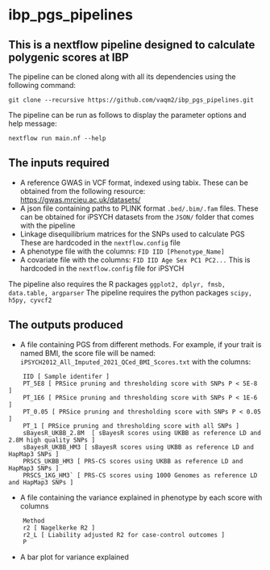 # ibp_pgs_pipelines

## This is a nextflow pipeline designed to calculate polygenic scores at IBP

The pipeline can be cloned along with all its dependencies using the following command:

`git clone --recursive https://github.com/vaqm2/ibp_pgs_pipelines.git`

The pipeline can be run as follows to display the parameter options and help message:

`nextflow run main.nf --help`

## The inputs required

* A reference GWAS in VCF format, indexed using tabix.
These can be obtained from the following resource: <https://gwas.mrcieu.ac.uk/datasets/>
* A json file containing paths to PLINK format `.bed/.bim/.fam` files.
These can be obtained for iPSYCH datasets from the `JSON/` folder that comes with the pipeline
* Linkage disequilibrium matrices for the SNPs used to calculate PGS
These are hardcoded in the `nextflow.config` file
* A phenotype file with the columns: `FID IID [Phenotype_Name]`
* A covariate file with the columns: `FID IID Age Sex PC1 PC2...`
This is hardcoded in the `nextflow.config` file for iPSYCH

The pipeline also requires the R packages `ggplot2, dplyr, fmsb, data.table, argparser`
The pipeline requires the python packages `scipy, h5py, cyvcf2`

## The outputs produced

* A file containing PGS from different methods.
For example, if your trait is named BMI, the score file will be named: `iPSYCH2012_All_Imputed_2021_QCed_BMI_Scores.txt`
with the columns:

```
    IID [ Sample identifer ]
    PT_5E8 [ PRSice pruning and thresholding score with SNPs P < 5E-8 ]
    PT_1E6 [ PRSice pruning and thresholding score with SNPs P < 1E-6 ]
    PT_0.05 [ PRSice pruning and thresholding score with SNPs P < 0.05 ]
    PT_1 [ PRSice pruning and thresholding score with all SNPs ]
    sBayesR_UKBB_2.8M  [ sBayesR scores using UKBB as reference LD and 2.8M high quality SNPs ]
    sBayesR_UKBB_HM3 [ sBayesR scores using UKBB as reference LD and HapMap3 SNPs ]
    PRSCS_UKBB_HM3 [ PRS-CS scores using UKBB as reference LD and HapMap3 SNPs ]
    PRSCS_1KG_HM3` [ PRS-CS scores using 1000 Genomes as reference LD and HapMap3 SNPs ]
```

* A file containing the variance explained in phenotype by each score with columns

```
    Method
    r2 [ Nagelkerke R2 ]
    r2_L [ Liability adjusted R2 for case-control outcomes ]
    P
```

* A bar plot for variance explained
